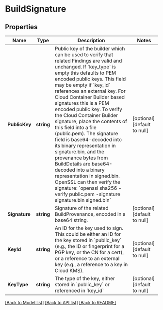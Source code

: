 # BuildSignature

## Properties
Name | Type | Description | Notes
------------ | ------------- | ------------- | -------------
**PublicKey** | **string** | Public key of the builder which can be used to verify that related Findings are valid and unchanged.  If &#x60;key_type&#x60; is empty this defaults to PEM encoded public keys.  This field may be empty if &#x60;key_id&#x60; references an external key.  For Cloud Container Builder based signatures this is a PEM encoded public key. To verify the Cloud Container Builder signature, place the contents of this field into a file (public.pem). The signature field is base64-decoded into its binary representation in signature.bin, and the provenance bytes from BuildDetails are base64-decoded into a binary representation in signed.bin. OpenSSL can then verify the signature: &#x60;openssl sha256 -verify public.pem -signature signature.bin signed.bin&#x60; | [optional] [default to null]
**Signature** | **string** | Signature of the related BuildProvenance, encoded in a base64 string. | [optional] [default to null]
**KeyId** | **string** | An ID for the key used to sign.  This could be either an ID for the key stored in &#x60;public_key&#x60; (e.g., the ID or fingerprint for a PGP key, or the CN for a cert), or a reference to an external key (e.g., a reference to a key in Cloud KMS). | [optional] [default to null]
**KeyType** | **string** | The type of the key, either stored in &#x60;public_key&#x60; or referenced in &#x60;key_id&#x60; | [optional] [default to null]

[[Back to Model list]](../v1alpha1/README.md#documentation-for-models) [[Back to API list]](../v1alpha1/README.md#documentation-for-api-endpoints) [[Back to README]](../v1alpha1/README.md)


